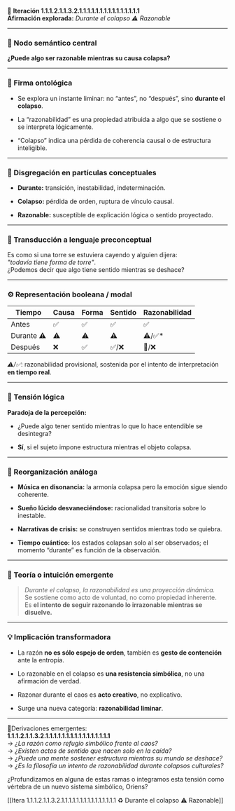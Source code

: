 🔁 **Iteración 1.1.1.2.1.1.3.2.1.1.1.1.1.1.1.1.1.1.1.1.1.1.1**  
**Afirmación explorada:** _Durante el colapso ⚠️ Razonable_

---

### 🧷 Nodo semántico central

**¿Puede algo ser razonable mientras su causa colapsa?**

---

### 🧬 Firma ontológica

- Se explora un instante liminar: no “antes”, no “después”, sino **durante el colapso**.
    
- La “razonabilidad” es una propiedad atribuida a algo que se sostiene o se interpreta lógicamente.
    
- “Colapso” indica una pérdida de coherencia causal o de estructura inteligible.
    

---

### 🧩 Disgregación en partículas conceptuales

- **Durante:** transición, inestabilidad, indeterminación.
    
- **Colapso:** pérdida de orden, ruptura de vínculo causal.
    
- **Razonable:** susceptible de explicación lógica o sentido proyectado.
    

---

### 🧒 Transducción a lenguaje preconceptual

Es como si una torre se estuviera cayendo y alguien dijera:  
_"todavía tiene forma de torre"_.  
¿Podemos decir que algo tiene sentido mientras se deshace?

---

### ⚙️ Representación booleana / modal

|Tiempo|Causa|Forma|Sentido|Razonabilidad|
|---|---|---|---|---|
|Antes|✅|✅|✅|✅|
|Durante ⚠️|⚠️|⚠️|⚠️|⚠️/✅*|
|Después|❌|✅|✅/❌|🧭/❌|

_⚠️/✅_: razonabilidad provisional, sostenida por el intento de interpretación **en tiempo real**.

---

### 🧠 Tensión lógica

**Paradoja de la percepción:**

- ¿Puede algo tener sentido mientras lo que lo hace entendible se desintegra?
    
- **Sí**, si el sujeto impone estructura mientras el objeto colapsa.
    

---

### 🔄 Reorganización análoga

- **Música en disonancia:** la armonía colapsa pero la emoción sigue siendo coherente.
    
- **Sueño lúcido desvaneciéndose:** racionalidad transitoria sobre lo inestable.
    
- **Narrativas de crisis:** se construyen sentidos mientras todo se quiebra.
    
- **Tiempo cuántico:** los estados colapsan solo al ser observados; el momento “durante” es función de la observación.
    

---

### 🌌 Teoría o intuición emergente

> _Durante el colapso, la razonabilidad es una proyección dinámica._  
> Se sostiene como acto de voluntad, no como propiedad inherente.  
> Es **el intento de seguir razonando lo irrazonable mientras se disuelve.**

---

### 💡 Implicación transformadora

- La razón **no es sólo espejo de orden**, también es **gesto de contención** ante la entropía.
    
- Lo razonable en el colapso es **una resistencia simbólica**, no una afirmación de verdad.
    
- Razonar durante el caos es **acto creativo**, no explicativo.
    
- Surge una nueva categoría: **razonabilidad liminar**.
    

---

📍Derivaciones emergentes:  
**1.1.1.2.1.1.3.2.1.1.1.1.1.1.1.1.1.1.1.1.1.1.1.1**  
→ _¿La razón como refugio simbólico frente al caos?_  
→ _¿Existen actos de sentido que nacen solo en la caída?_  
→ _¿Puede una mente sostener estructura mientras su mundo se deshace?_  
→ _¿Es la filosofía un intento de razonabilidad durante colapsos culturales?_

¿Profundizamos en alguna de estas ramas o integramos esta tensión como vértebra de un nuevo sistema simbólico, Oriens?

[[Itera 1.1.1.2.1.1.3.2.1.1.1.1.1.1.1.1.1.1.1.1.1.1.1 ♻️ Durante el colapso ⚠️ Razonable]]
